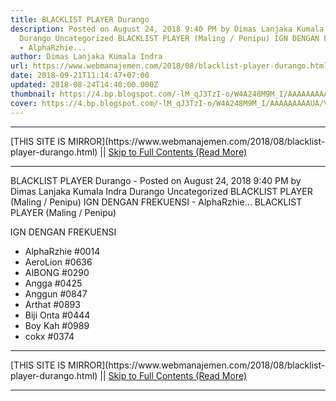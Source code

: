 ```yaml
---
title: BLACKLIST PLAYER Durango
description: Posted on August 24, 2018 9:40 PM by Dimas Lanjaka Kumala Indra
  Durango Uncategorized BLACKLIST PLAYER (Maling / Penipu) IGN DENGAN FREKUENSI
  - AlphaRzhie...
author: Dimas Lanjaka Kumala Indra
url: https://www.webmanajemen.com/2018/08/blacklist-player-durango.html
date: 2018-09-21T11:14:47+07:00
updated: 2018-08-24T14:40:00.000Z
thumbnail: https://4.bp.blogspot.com/-lM_qJ3TzI-o/W4A248M9M_I/AAAAAAAAAUA/VwfMomHV9R07ECo_Z7zC1dLgP2gPtxc0ACLcBGAs/s1600/blacklist-rubber-stamp-clip-art-vector_csp42894667.jpg
cover: https://4.bp.blogspot.com/-lM_qJ3TzI-o/W4A248M9M_I/AAAAAAAAAUA/VwfMomHV9R07ECo_Z7zC1dLgP2gPtxc0ACLcBGAs/s1600/blacklist-rubber-stamp-clip-art-vector_csp42894667.jpg
---
```


<hr/> [THIS SITE IS MIRROR](https://www.webmanajemen.com/2018/08/blacklist-player-durango.html) || <a href="https://www.webmanajemen.com/2018/08/blacklist-player-durango.html" rel="follow" class="button" id="read-more">Skip to Full Contents (Read More)</a> <hr/> BLACKLIST PLAYER Durango - Posted on August 24, 2018 9:40 PM by Dimas Lanjaka Kumala Indra Durango Uncategorized BLACKLIST PLAYER (Maling / Penipu) IGN DENGAN FREKUENSI - AlphaRzhie... BLACKLIST PLAYER (Maling / Penipu)


IGN DENGAN FREKUENSI
- AlphaRzhie #0014
- AeroLion #0636
- AIBONG #0290
- Angga #0425
- Anggun #0847
- Arthat #0893
- Biji Onta #0444
- Boy Kah #0989
- cokx #0374
 <hr/> [THIS SITE IS MIRROR](https://www.webmanajemen.com/2018/08/blacklist-player-durango.html) || <a href="https://www.webmanajemen.com/2018/08/blacklist-player-durango.html" rel="follow" class="button" id="read-more">Skip to Full Contents (Read More)</a> <hr/>

<script>
    if (location.host.includes('dimaslanjaka12')) {
      location.replace('https://www.webmanajemen.com/2018/08/blacklist-player-durango.html');
    }
  </script>